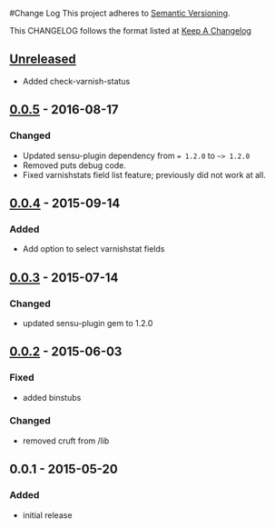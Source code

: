 #Change Log
This project adheres to [Semantic Versioning](http://semver.org/).

This CHANGELOG follows the format listed at [Keep A Changelog](http://keepachangelog.com/)

## [Unreleased]
- Added check-varnish-status

## [0.0.5] - 2016-08-17
### Changed
- Updated sensu-plugin dependency from `= 1.2.0` to `~> 1.2.0`
- Removed puts debug code.
- Fixed varnishstats field list feature; previously did not work at all.

## [0.0.4] - 2015-09-14
### Added
- Add option to select varnishstat fields

## [0.0.3] - 2015-07-14
### Changed
- updated sensu-plugin gem to 1.2.0

## [0.0.2] - 2015-06-03
### Fixed
- added binstubs

### Changed
- removed cruft from /lib

## 0.0.1 - 2015-05-20
### Added
- initial release

[Unreleased]: https://github.com/sensu-plugins/sensu-plugins-varnish/compare/0.0.5...HEAD
[0.0.5]: https://github.com/sensu-plugins/sensu-plugins-varnish/compare/0.0.4...0.0.5
[0.0.4]: https://github.com/sensu-plugins/sensu-plugins-varnish/compare/0.0.3...0.0.4
[0.0.3]: https://github.com/sensu-plugins/sensu-plugins-varnish/compare/0.0.2...0.0.3
[0.0.2]: https://github.com/sensu-plugins/sensu-plugins-varnish/compare/0.0.1...0.0.2
